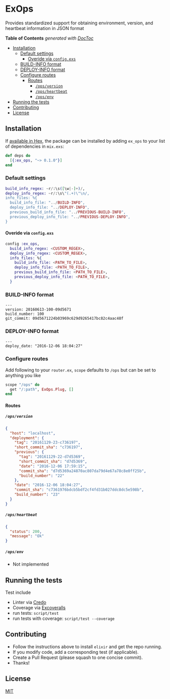 # ExOps

Provides standardized support for obtaining environment, version, and heartbeat information in JSON format

<!-- START doctoc generated TOC please keep comment here to allow auto update -->
<!-- DON'T EDIT THIS SECTION, INSTEAD RE-RUN doctoc TO UPDATE -->
**Table of Contents**  *generated with [DocToc](https://github.com/thlorenz/doctoc)*

- [Installation](#installation)
  - [Default settings](#default-settings)
    - [Overide via `config.exs`](#overide-via-configexs)
  - [BUILD-INFO format](#build-info-format)
  - [DEPLOY-INFO format](#deploy-info-format)
  - [Configure routes](#configure-routes)
    - [Routes](#routes)
      - [`/ops/version`](#opsversion)
      - [`/ops/heartbeat`](#opsheartbeat)
      - [`/ops/env`](#opsenv)
- [Running the tests](#running-the-tests)
- [Contributing](#contributing)
- [License](#license)

<!-- END doctoc generated TOC please keep comment here to allow auto update -->

## Installation

If [available in Hex](https://hex.pm/docs/publish), the package can be installed
by adding `ex_ops` to your list of dependencies in `mix.exs`:

```elixir
def deps do
  [{:ex_ops, "~> 0.1.0"}]
end
```

### Default settings
```elixir
build_info_regex: ~r/:\s([\w|-]+)/,
deploy_info_regex: ~r/:\s\"(.+)\"\n/,
info_files: %{
  build_info_file: "../BUILD-INFO",
  deploy_info_file: "../DEPLOY-INFO",
  previous_build_info_file: "../PREVIOUS-BUILD-INFO",
  previous_deploy_info_file: "../PREVIOUS-DEPLOY-INFO",
}
```

#### Overide via `config.exs`
```elixir
config :ex_ops,
  build_info_regex: <CUSTOM_REGEX>,
  deploy_info_regex: <CUSTOM_REGEX>,
  info_files: %{
    build_info_file: <PATH_TO_FILE>,
    deploy_info_file: <PATH_TO_FILE>,
    previous_build_info_file: <PATH_TO_FILE>,
    previous_deploy_info_file: <PATH_TO_FILE>,
  }
```

### BUILD-INFO format
```
---
version: 20160613-100-09d5671
build_number: 100
git_commit: 09d5671224b03969c629d9265417bc82c4aac48f
```

### DEPLOY-INFO format
```
---
deploy_date: "2016-12-06 18:04:27"
```

### Configure routes

Add following to your `router.ex`, `scope` defaults to `/ops` but can be set to anything you like

```elixir
scope "/ops" do
  get "/:path", ExOps.Plug, []
end
```

#### Routes

##### `/ops/version`
```json
{
  "host": "localhost",
  "deployment": {
    "tag": "20161129-23-c736197",
    "short_commit_sha": "c736197",
    "previous": {
      "tag": "20161129-22-d7d5369",
      "short_commit_sha": "d7d5369",
      "date": "2016-12-06 17:59:15",
      "commit_sha": "d7d5369a24870ac807da79d4e67a78c8e0ff25b",
      "build_number": "22"
    },
    "date": "2016-12-06 18:04:27",
    "commit_sha": "c7361976bdcb5bdf2cf4fd31b027ddc8dc5e598b",
    "build_number": "23"
  }
}
```

##### `/ops/heartbeat`
```json
{
  "status": 200,
  "message": "Ok"
}
```

##### `/ops/env`
- Not implemented

## Running the tests

Test include
- Linter via [Credo](https://hex.pm/packages/credo)
- Coverage via [Excoveralls](https://hex.pm/packages/excoveralls)
- run tests: `script/test`
- run tests with coverage: `script/test --coverage`

## Contributing
-  Follow the instructions above to install `elixir` and get the repo running.
-  If you modify code, add a corresponding test (if applicable).
-  Create a Pull Request (please squash to one concise commit).
-  Thanks!

## License
[MIT](https://github.com/rentpath/ex_ops/blob/master/LICENSE)

